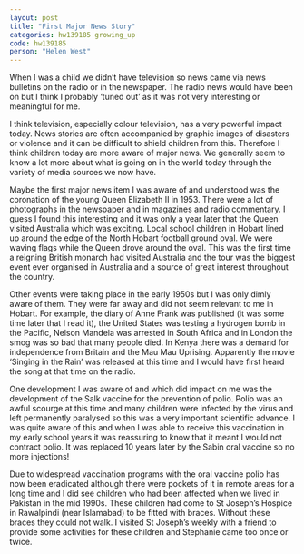 ```yaml
---
layout: post
title: "First Major News Story"
categories: hw139185 growing_up
code: hw139185
person: "Helen West"
---
```


When I was a child we didn’t have television so news came via news bulletins on the radio or in the newspaper. The radio news would have been on but I think I probably ‘tuned out’ as it was not very interesting or meaningful for me.

I think television, especially colour television, has a very powerful impact today. News stories are often accompanied by graphic images of disasters or violence and it can be difficult to shield children from this. Therefore I think children today are more aware of major news. We generally seem to know a lot more about what is going on in the world today through the variety of media sources we now have.

Maybe the first major news item I was aware of and understood was the coronation of the young Queen Elizabeth II in 1953. There were a lot of photographs in the newspaper and in magazines and radio commentary. I guess I found this interesting and it was only a year later that the Queen visited Australia which was exciting. Local school children in Hobart lined up around the edge of the North Hobart football ground oval. We were waving flags while the Queen drove around the oval. This was the first time a reigning British monarch had visited Australia and the tour was the biggest event ever organised in Australia and a source of great interest throughout the country.

Other events were taking place in the early 1950s but I was only dimly aware of them. They were far away and did not seem relevant to me in Hobart. For example, the diary of Anne Frank was published (it was some time later that I read it), the United States was testing a hydrogen bomb in the Pacific, Nelson Mandela was arrested in South Africa and in London the smog was so bad that many people died. In Kenya there was a demand for independence from Britain and the Mau Mau Uprising. Apparently the movie ‘Singing in the Rain’ was released at this time and I would have first heard the song at that time on the radio.

One development I was aware of and which did impact on me was the development of the Salk vaccine for the prevention of polio. Polio was an awful scourge at this time and many children were infected by the virus and left permanently paralysed so this was a very important scientific advance. I was quite aware of this and when I was able to receive this vaccination in my early school years it was reassuring to know that it meant I would not contract polio. It was replaced 10 years later by the Sabin oral vaccine so no more injections!

Due to widespread vaccination programs with the oral vaccine polio has now been eradicated although there were pockets of it in remote areas for a long time and I did see children who had been affected when we lived in Pakistan in the mid 1990s. These children had come to St Joseph’s Hospice in Rawalpindi (near Islamabad) to be fitted with braces. Without these braces they could not walk. I visited St Joseph’s weekly with a friend to provide some activities for these children and Stephanie came too once or twice.
